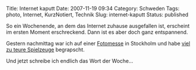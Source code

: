 Title: Internet kaputt
Date: 2007-11-19 09:34
Category: Schweden
Tags: photo, Internet, KurzNotiert, Technik
Slug: internet-kaputt
Status: published

So ein Wochenende, an dem das Internet zuhause ausgefallen ist,
erscheint im ersten Moment erschreckend. Dann ist es aber doch ganz
entspannend.

Gestern nachmittag war ich auf einer [Fotomesse](http://foto2007.se/) in
Stockholm und habe [viel zu teure
Spielzeuge](http://de.wikipedia.org/wiki/Nikon_D3) begrapscht.

Und jetzt schreibe ich endlich das Wort der Woche…

